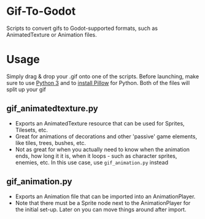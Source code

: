 # Gif-To-Godot
Scripts to convert gifs to Godot-supported formats, such as AnimatedTexture or Animation files.

# Usage
Simply drag & drop your .gif onto one of the scripts. Before launching, make sure to use [Python 3](https://www.python.org/downloads/) and to [install Pillow](https://pillow.readthedocs.io/en/stable/installation.html#basic-installation) for Python.
Both of the files will split up your gif

## gif_animatedtexture.py
 - Exports an AnimatedTexture resource that can be used for Sprites, Tilesets, etc.
 - Great for animations of decorations and other 'passive' game elements, like tiles, trees, bushes, etc.
 - Not as great for when you actually need to know when the animation ends, how long it it is, when it loops - such as character sprites, enemies, etc. In this use case, use `gif_animation.py` instead

## gif_animation.py 
 - Exports an Animation file that can be imported into an AnimationPlayer.
 - Note that there must be a Sprite node next to the AnimationPlayer for the initial set-up. Later on you can move things around after import.
